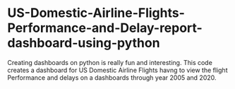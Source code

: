 # US-Domestic-Airline-Flights-Performance-and-Delay-report-dashboard-using-python

Creating dashboards on python is really fun and interesting. This code creates a dashboard for US Domestic Airline Flights havng to view the flight Performance and delays on a dashboards through year 2005 and 2020.
